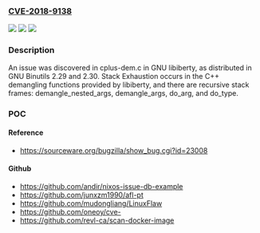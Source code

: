 ### [CVE-2018-9138](https://cve.mitre.org/cgi-bin/cvename.cgi?name=CVE-2018-9138)
![](https://img.shields.io/static/v1?label=Product&message=n%2Fa&color=blue)
![](https://img.shields.io/static/v1?label=Version&message=n%2Fa&color=blue)
![](https://img.shields.io/static/v1?label=Vulnerability&message=n%2Fa&color=brighgreen)

### Description

An issue was discovered in cplus-dem.c in GNU libiberty, as distributed in GNU Binutils 2.29 and 2.30. Stack Exhaustion occurs in the C++ demangling functions provided by libiberty, and there are recursive stack frames: demangle_nested_args, demangle_args, do_arg, and do_type.

### POC

#### Reference
- https://sourceware.org/bugzilla/show_bug.cgi?id=23008

#### Github
- https://github.com/andir/nixos-issue-db-example
- https://github.com/junxzm1990/afl-pt
- https://github.com/mudongliang/LinuxFlaw
- https://github.com/oneoy/cve-
- https://github.com/revl-ca/scan-docker-image

